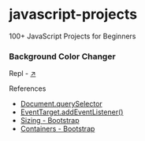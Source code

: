 # javascript-projects
100+ JavaScript Projects for Beginners

### Background Color Changer

Repl - [↗️](https://replit.com/@dotaadarsh/Background-Color-Changer?v=1)

References
- [Document.querySelector](https://developer.mozilla.org/en-US/docs/Web/API/Document/querySelector)
- [EventTarget.addEventListener()](https://developer.mozilla.org/en-US/docs/Web/API/EventTarget/addEventListener)
- [Sizing - Bootstrap](https://getbootstrap.com/docs/5.3/utilities/sizing/#relative-to-the-parent)
- [Containers - Bootstrap](https://getbootstrap.com/docs/5.3/layout/containers/#how-they-work)
